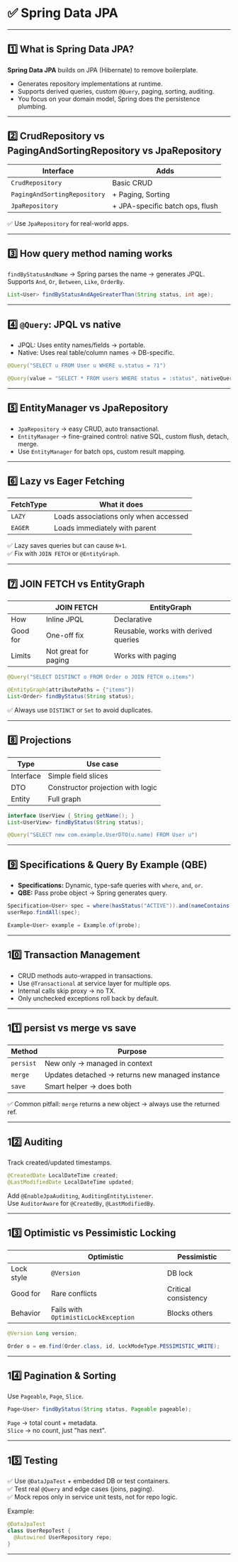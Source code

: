 
# ✅ Spring Data JPA

---

## 1️⃣ What is Spring Data JPA?

**Spring Data JPA** builds on JPA (Hibernate) to remove boilerplate.  
- Generates repository implementations at runtime.  
- Supports derived queries, custom `@Query`, paging, sorting, auditing.  
- You focus on your domain model, Spring does the persistence plumbing.

---

## 2️⃣ CrudRepository vs PagingAndSortingRepository vs JpaRepository

| Interface | Adds |
|----------------|---------------------|
| `CrudRepository` | Basic CRUD |
| `PagingAndSortingRepository` | + Paging, Sorting |
| `JpaRepository` | + JPA-specific batch ops, flush |

✅ Use `JpaRepository` for real-world apps.

---

## 3️⃣ How query method naming works

`findByStatusAndName` → Spring parses the name → generates JPQL.  
Supports `And`, `Or`, `Between`, `Like`, `OrderBy`.

```java
List<User> findByStatusAndAgeGreaterThan(String status, int age);
```

---

## 4️⃣ `@Query`: JPQL vs native

- JPQL: Uses entity names/fields → portable.
- Native: Uses real table/column names → DB-specific.

```java
@Query("SELECT u FROM User u WHERE u.status = ?1")

@Query(value = "SELECT * FROM users WHERE status = :status", nativeQuery = true)
```

---

## 5️⃣ EntityManager vs JpaRepository

- `JpaRepository` → easy CRUD, auto transactional.
- `EntityManager` → fine-grained control: native SQL, custom flush, detach, merge.
- Use `EntityManager` for batch ops, custom result mapping.

---

## 6️⃣ Lazy vs Eager Fetching

| FetchType | What it does |
|----------------|-------------------------------|
| `LAZY` | Loads associations only when accessed |
| `EAGER` | Loads immediately with parent |

✅ Lazy saves queries but can cause `N+1`.  
✅ Fix with `JOIN FETCH` or `@EntityGraph`.

---

## 7️⃣ JOIN FETCH vs EntityGraph

| | JOIN FETCH | EntityGraph |
|----------------|----------------|----------------|
| How | Inline JPQL | Declarative |
| Good for | One-off fix | Reusable, works with derived queries |
| Limits | Not great for paging | Works with paging |

```java
@Query("SELECT DISTINCT o FROM Order o JOIN FETCH o.items")

@EntityGraph(attributePaths = {"items"})
List<Order> findByStatus(String status);
```

✅ Always use `DISTINCT` or `Set` to avoid duplicates.

---

## 8️⃣ Projections

| Type | Use case |
|----------------|----------------|
| Interface | Simple field slices |
| DTO | Constructor projection with logic |
| Entity | Full graph |

```java
interface UserView { String getName(); }
List<UserView> findByStatus(String status);

@Query("SELECT new com.example.UserDTO(u.name) FROM User u")
```

---

## 9️⃣ Specifications & Query By Example (QBE)

- **Specifications:** Dynamic, type-safe queries with `where`, `and`, `or`.
- **QBE:** Pass probe object → Spring generates query.

```java
Specification<User> spec = where(hasStatus("ACTIVE")).and(nameContains("john"));
userRepo.findAll(spec);

Example<User> example = Example.of(probe);
```

---

## 10️⃣ Transaction Management

- CRUD methods auto-wrapped in transactions.
- Use `@Transactional` at service layer for multiple ops.
- Internal calls skip proxy → no TX.
- Only unchecked exceptions roll back by default.

---

## 11️⃣ persist vs merge vs save

| Method | Purpose |
|----------------|----------------|
| `persist` | New only → managed in context |
| `merge` | Updates detached → returns new managed instance |
| `save` | Smart helper → does both |

✅ Common pitfall: `merge` returns a new object → always use the returned ref.

---

## 12️⃣ Auditing

Track created/updated timestamps.

```java
@CreatedDate LocalDateTime created;
@LastModifiedDate LocalDateTime updated;
```

Add `@EnableJpaAuditing`, `AuditingEntityListener`.  
Use `AuditorAware` for `@CreatedBy`, `@LastModifiedBy`.

---

## 13️⃣ Optimistic vs Pessimistic Locking

| | Optimistic | Pessimistic |
|----------------|----------------|----------------|
| Lock style | `@Version` | DB lock |
| Good for | Rare conflicts | Critical consistency |
| Behavior | Fails with `OptimisticLockException` | Blocks others |

```java
@Version Long version;

Order o = em.find(Order.class, id, LockModeType.PESSIMISTIC_WRITE);
```

---

## 14️⃣ Pagination & Sorting

Use `Pageable`, `Page`, `Slice`.

```java
Page<User> findByStatus(String status, Pageable pageable);
```

`Page` → total count + metadata.  
`Slice` → no count, just "has next".

---

## 15️⃣ Testing

✅ Use `@DataJpaTest` + embedded DB or test containers.  
✅ Test real `@Query` and edge cases (joins, paging).  
✅ Mock repos only in service unit tests, not for repo logic.

Example:
```java
@DataJpaTest
class UserRepoTest {
  @Autowired UserRepository repo;
}
```

---